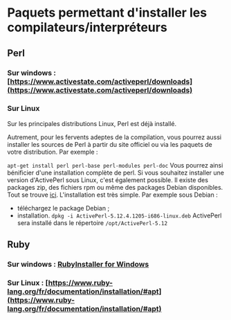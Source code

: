 # Paquets permettant d'installer les compilateurs/interpréteurs

## Perl

### Sur windows : [https://www.activestate.com/activeperl/downloads](https://www.activestate.com/activeperl/downloads)

### Sur Linux 

Sur les principales distributions Linux, Perl est déjà installé.

Autrement, pour les fervents adeptes de la compilation, vous pourrez aussi installer les sources de Perl à partir du  site officiel ou via les paquets de votre distribution. Par exemple :


```apt-get install perl perl-base perl-modules perl-doc```
Vous pourrez ainsi bénificier d'une installation complète de perl.
Si vous souhaitez installer une version d'ActivePerl sous Linux, c'est également possible. Il existe des packages zip, des fichiers rpm ou même des packages Debian disponibles. Tout se trouve [ici](https://www.activestate.com/activeperl/downloads). L'installation est très simple. Par exemple sous Debian :
+ téléchargez le package Debian ;
+ installation.
```dpkg -i ActivePerl-5.12.4.1205-i686-linux.deb```
ActivePerl sera installé dans le répertoire ```/opt/ActivePerl-5.12```

## Ruby

### Sur windows : [RubyInstaller for Windows](https://rubyinstaller.org/)

### Sur Linux : [https://www.ruby-lang.org/fr/documentation/installation/#apt](https://www.ruby-lang.org/fr/documentation/installation/#apt)

